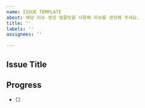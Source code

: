 ```yaml
---
name: ISSUE TEMPLATE
about: 해당 이슈 생성 템플릿을 사용해 이슈를 생성해 주세요.
title: ''
labels: ''
assignees: ''

---
```


## Issue Title

## Progress
- [ ]
